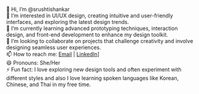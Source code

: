 👋 Hi, I’m @srushtishankar  
👀 I’m interested in UI/UX design, creating intuitive and user-friendly interfaces, and exploring the latest design trends.  
🌱 I’m currently learning advanced prototyping techniques, interaction design, and front-end development to enhance my design toolkit.  
💞️ I’m looking to collaborate on projects that challenge creativity and involve designing seamless user experiences.  
📫 How to reach me: [Email](srushtigugari@gmail) | [LinkedIn](https://www.linkedin.com/in/srushti-shankar/)]  
😄 Pronouns: She/Her  
⚡ Fun fact: I love exploring new design tools and often experiment with different styles and also I love learning spoken languages like Korean, Chinese, and Thai in my free time.

          

